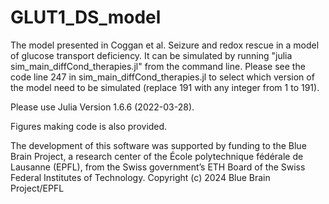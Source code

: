 # GLUT1_DS_model
The model presented in Coggan et al. Seizure and redox rescue in a model of glucose transport deficiency.
It can be simulated by running "julia sim_main_diffCond_therapies.jl" from the command line. 
Please see the code line 247 in sim_main_diffCond_therapies.jl to select which version of the model need to be simulated (replace 191 with any integer from 1 to 191). 

Please use Julia Version 1.6.6 (2022-03-28).

Figures making code is also provided.

The development of this software was supported by funding to the Blue Brain Project, a research center of the École polytechnique fédérale de Lausanne (EPFL), from the Swiss government’s ETH Board of the Swiss Federal Institutes of Technology.
Copyright (c) 2024 Blue Brain Project/EPFL


